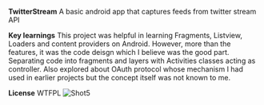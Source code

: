 **TwitterStream**
A basic android app that captures feeds from twitter stream API

**Key learnings**
This project was helpful in learning Fragments, Listview, Loaders and content providers on Android. 
However, more than the features, it was the code deisgn which I believe was the good part. Separating code into fragments and layers with Activities classes acting as controller.
Also explored about OAuth protocol whose mechanism I had used in earlier projects but the concept itself was not known to me.


**License**
WTFPL
![Shot5](http://upload.wikimedia.org/wikipedia/commons/thumb/0/05/WTFPL_logo.svg/140px-WTFPL_logo.svg.png "Shot 5")
